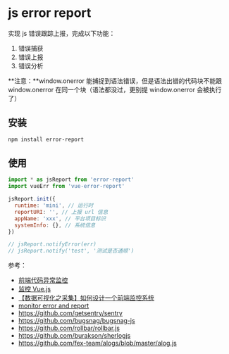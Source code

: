 # js error report

实现 js 错误跟踪上报，完成以下功能：

1. 错误捕获
2. 错误上报
3. 错误分析

**注意：**window.onerror 能捕捉到语法错误，但是语法出错的代码块不能跟window.onerror 在同一个块（语法都没过，更别提 window.onerror 会被执行了）

## 安装

```bash
npm install error-report
```

## 使用

```js
import * as jsReport from 'error-report'
import vueErr from 'vue-error-report'

jsReport.init({
  runtime: 'mini', // 运行时
  reportURI: '', // 上报 url 信息
  appName: 'xxx', // 平台项目标识
  systemInfo: {}, // 系统信息
})

// jsReport.notifyError(err)
// jsReport.notify('test', '测试是否通顺')
```

参考：

- [前端代码异常监控](http://rapheal.sinaapp.com/2014/11/06/javascript-error-monitor/)
- [监控 Vue.js](https://docs.fundebug.com/notifier/javascript/framework/vuejs.html)
- [【数据可视化之采集】如何设计一个前端监控系统](https://www.cnblogs.com/yexiaochai/p/6246490.html)
- [monitor error and report](https://github.com/BetterJS/badjs-report)
- https://github.com/getsentry/sentry
- https://github.com/bugsnag/bugsnag-js
- https://github.com/rollbar/rollbar.js
- https://github.com/burakson/sherlogjs
- https://github.com/fex-team/alogs/blob/master/alog.js
